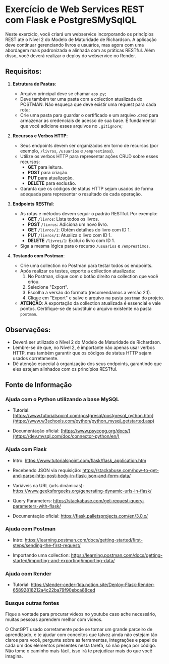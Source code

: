 # Exercício de Web Services REST com Flask e PostgreSMySqlQL

Neste exercício, você criará um webservice incorporando os princípios REST até o Nível 2 do Modelo de Maturidade de Richardson. A aplicação deve continuar gerenciando livros e usuários, mas agora com uma abordagem mais padronizada e alinhada com as práticas RESTful. Além disso, você deverá realizar o deploy do webservice no Render.

## Requisitos:

1. **Estrutura de Pastas**:
    - Arquivo principal deve se chamar `app.py`;
    - Deve também ter uma pasta com a colection atualizada do POSTMAN. Não esqueça que deve existir uma request para cada rota;
    - Crie uma pasta para guardar o certificado e um arquivo .cred para armazenar as credenciais de acesso de sua base. É fundamental que você adicione esses arquivos no `.gitignore`;

2. **Recursos e Verbos HTTP**:
    - Seus endpoints devem ser organizados em torno de recursos (por exemplo, `/livros`, `/usuarios` e `/emprestimos`).
    - Utilize os verbos HTTP para representar ações CRUD sobre esses recursos: 
        - **GET** para leitura.
        - **POST** para criação.
        - **PUT** para atualização.
        - **DELETE** para exclusão.
    - Garanta que os códigos de status HTTP sejam usados de forma adequada para representar o resultado de cada operação.

3. **Endpoints RESTful**:
    - As rotas e métodos devem seguir o padrão RESTful. Por exemplo:
        - **GET** `/livros`: Lista todos os livros.
        - **POST** `/livros`: Adiciona um novo livro.
        - **GET** `/livros/1`: Obtém detalhes do livro com ID 1.
        - **PUT** `/livros/1`: Atualiza o livro com ID 1.
        - **DELETE** `/livros/1`: Exclui o livro com ID 1.
    - Siga a mesma lógica para o recurso `/usuarios` e `/emprestimos`.

4. **Testando com Postman**:
    - Crie uma collection no Postman para testar todos os endpoints.
    - Após realizar os testes, exporte a collection atualizada:
        1. No Postman, clique com o botão direito na collection que você criou.
        2. Selecione "Export".
        3. Escolha a versão do formato (recomendamos a versão 2.1).
        4. Clique em "Export" e salve o arquivo na pasta `postman` do projeto.
    - **ATENÇÃO**: A exportação da collection atualizada é essencial e vale pontos. Certifique-se de substituir o arquivo existente na pasta `postman`.


## Observações:

- Deverá ser utilizado o Nível 2 do Modelo de Maturidade de Richardson.
- Lembre-se de que, no Nível 2, é importante não apenas usar verbos HTTP, mas também garantir que os códigos de status HTTP sejam usados corretamente.
- Dê atenção especial à organização dos seus endpoints, garantindo que eles estejam alinhados com os princípios RESTful.


## Fonte de Informação

### Ajuda com o Python utilizando a base MySQL

- Tutorial: [https://www.tutorialspoint.com/postgresql/postgresql_python.htm](https://www.w3schools.com/python/python_mysql_getstarted.asp)

- Documentação oficial: [https://www.psycopg.org/docs/](https://dev.mysql.com/doc/connector-python/en/)

### Ajuda com Flask

- Intro: https://www.tutorialspoint.com/flask/flask_application.htm

- Recebendo JSON via requisição: https://stackabuse.com/how-to-get-and-parse-http-post-body-in-flask-json-and-form-data/

- Variáveis na URL (urls dinâmicas): https://www.geeksforgeeks.org/generating-dynamic-urls-in-flask/

- Query Parameters: https://stackabuse.com/get-request-query-parameters-with-flask/

- Documentação oficial: https://flask.palletsprojects.com/en/3.0.x/

### Ajuda com Postman

- Intro: https://learning.postman.com/docs/getting-started/first-steps/sending-the-first-request/

- Importando uma collection: https://learning.postman.com/docs/getting-started/importing-and-exporting/importing-data/


### Ajuda com Render

- Tutorial: https://slender-ceder-1da.notion.site/Deploy-Flask-Render-65892818212a4c22ba79f90ebca88ced
  


### Busque outras fontes

Fique a vontade para procurar vídeos no youtube caso ache necessário, muitas pessoas aprendem melhor com vídeos.

O ChatGPT usado corretamente pode se tornar um grande parceiro de aprendizado, e te ajudar com conceitos que talvez ainda não estejam tão claros para você, pergunte sobre as ferramentas, integrações e papel de cada um dos elementos presentes nesta tarefa, só não peça por código. Não tome o caminho mais fácil, isso irá te prejudicar mais do que você imagina.
